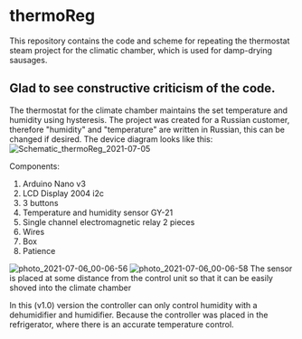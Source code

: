 # thermoReg
This repository contains the code and scheme for repeating the thermostat steam project for the climatic chamber, which is used for damp-drying sausages.

Glad to see constructive criticism of the code.
----------------------------------------------------------------------
The thermostat for the climate chamber maintains the set temperature and humidity using hysteresis. The project was created for a Russian customer, therefore "humidity" and "temperature" are written in Russian, this can be changed if desired. The device diagram looks like this:
![Schematic_thermoReg_2021-07-05](https://user-images.githubusercontent.com/66080483/124517396-88148a80-ddec-11eb-9b4c-8cf5a1fa53b4.png)

Components:
1. Arduino Nano v3
2. LCD Display 2004 i2c
3. 3 buttons
4. Temperature and humidity sensor GY-21
5. Single channel electromagnetic relay 2 pieces
6. Wires
7. Box
8. Patience 

![photo_2021-07-06_00-06-56](https://user-images.githubusercontent.com/66080483/124518049-27864d00-ddee-11eb-849c-b20946c32d1a.jpg)
![photo_2021-07-06_00-06-58](https://user-images.githubusercontent.com/66080483/124518052-281ee380-ddee-11eb-88da-7f9a52292e30.jpg)
The sensor is placed at some distance from the control unit so that it can be easily shoved into the climate chamber

In this (v1.0) version the controller can only control humidity with a dehumidifier and humidifier. Because the controller was placed in the refrigerator, where there is an accurate temperature control.
